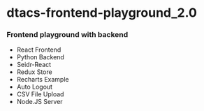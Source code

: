 # dtacs-frontend-playground_2.0
### Frontend playground with backend

* React Frontend
* Python Backend
* Seidr-React
* Redux Store
* Recharts Example
* Auto Logout
* CSV File Upload
* Node.JS Server 
